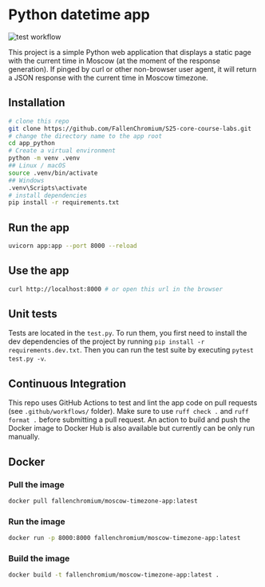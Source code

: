 # Python datetime app

![test workflow](https://github.com/FallenChromium/s25-core-course-labs/actions/workflows/app_python.yaml/badge.svg)

This project is a simple Python web application that displays a static page with the current time in Moscow (at the moment of the response generation). If pinged by curl or other non-browser user agent, it will return a JSON response with the current time in Moscow timezone.

## Installation

```bash
# clone this repo
git clone https://github.com/FallenChromium/S25-core-course-labs.git
# change the directory name to the app root
cd app_python
# Create a virtual environment
python -m venv .venv
## Linux / macOS
source .venv/bin/activate
## Windows
.venv\Scripts\activate
# install dependencies
pip install -r requirements.txt
```

## Run the app

```bash
uvicorn app:app --port 8000 --reload
```

## Use the app

```bash
curl http://localhost:8000 # or open this url in the browser
```

## Unit tests

Tests are located in the `test.py`.
To run them, you first need to install the dev dependencies of the project by running `pip install -r requirements.dev.txt`.
Then you can run the test suite by executing `pytest test.py -v`.

## Continuous Integration

This repo uses GitHub Actions to test and lint the app code on pull requests (see `.github/workflows/` folder). Make sure to use `ruff check .` and `ruff format .` before submitting a pull request. An action to build and push the Docker image to Docker Hub is also available but currently can be only run manually.

## Docker

### Pull the image

```bash
docker pull fallenchromium/moscow-timezone-app:latest
```

### Run the image

```bash
docker run -p 8000:8000 fallenchromium/moscow-timezone-app:latest
```

### Build the image

```bash
docker build -t fallenchromium/moscow-timezone-app:latest .
```
